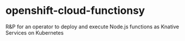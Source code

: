# openshift-cloud-functionsy
R&amp;P for an operator to deploy and execute Node.js functions as Knative Services on Kubernetes
